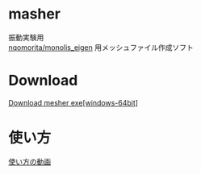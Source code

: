 # masher
振動実験用  
[nqomorita/monolis_eigen](https://github.com/nqomorita/monolis_eigen) 用メッシュファイル作成ソフト
# Download
[Download mesher exe[windows-64bit]](https://www.u.tsukuba.ac.jp/~s2120854/mesher.zip)
# 使い方
[使い方の動画](https://www.u.tsukuba.ac.jp/~s2120854/how_to.mp4)
